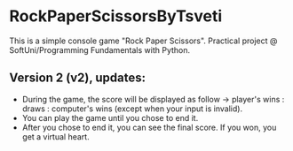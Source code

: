 # RockPaperScissorsByTsveti 
This is a simple console game "Rock Paper Scissors". Practical project @ SoftUni/Programming Fundamentals with Python.

## Version 2 (v2), updates:
 - During the game, the score will be displayed as follow -> player's wins : draws : computer's wins (except when your input is invalid).
 - You can play the game until you chose to end it.
 - After you chose to end it, you can see the final score. If you won, you get a virtual heart.
